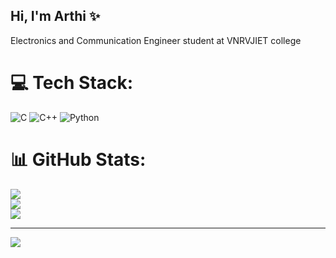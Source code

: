 ## Hi, I'm Arthi ✨

Electronics and Communication Engineer student at VNRVJIET college<br/>



# 💻 Tech Stack:
![C](https://img.shields.io/badge/c-%2300599C.svg?style=for-the-badge&logo=c&logoColor=white) ![C++](https://img.shields.io/badge/c++-%2300599C.svg?style=for-the-badge&logo=c%2B%2B&logoColor=white) ![Python](https://img.shields.io/badge/python-3670A0?style=for-the-badge&logo=python&logoColor=ffdd54)
# 📊 GitHub Stats:
![](https://github-readme-stats.vercel.app/api?username=Arthi&theme=merko&hide_border=false&include_all_commits=false&count_private=false)<br/>
![](https://nirzak-streak-stats.vercel.app/?user=Arthi&theme=merko&hide_border=false)<br/>
![](https://github-readme-stats.vercel.app/api/top-langs/?username=Arthi&theme=merko&hide_border=false&include_all_commits=false&count_private=false&layout=compact)

---
[![](https://visitcount.itsvg.in/api?id=Arthi&icon=0&color=10)](https://visitcount.itsvg.in)

<!-- Proudly created with GPRM ( https://gprm.itsvg.in ) -->
